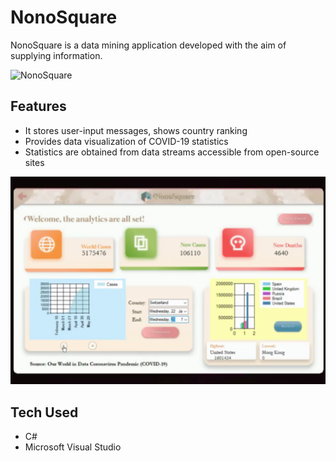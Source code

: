 # NonoSquare

NonoSquare is a data mining application developed with the aim of supplying information. 

![NonoSquare](demo/nonosquare.gif)



## Features
- It stores user-input messages, shows country ranking
- Provides data visualization of COVID-19 statistics
- Statistics are obtained from data streams accessible from open-source sites

![NonoSquare Screenshot](demo/nonosquare.png)

## Tech Used
- C#
- Microsoft Visual Studio